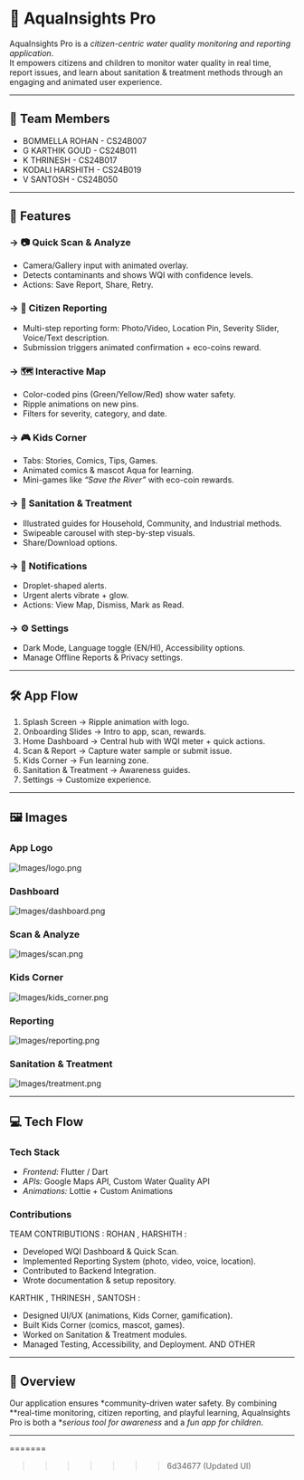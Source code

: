 # 🌊 AquaInsights Pro

AquaInsights Pro is a *citizen-centric water quality monitoring and reporting application*.  
It empowers citizens and children to monitor water quality in real time, report issues, and learn about sanitation & treatment methods through an engaging and animated user experience.  

---

## 👥 Team Members
- BOMMELLA ROHAN - CS24B007
- G KARTHIK GOUD - CS24B011
- K THRINESH - CS24B017
- KODALI HARSHITH - CS24B019
- V SANTOSH - CS24B050  

---

## 📱 Features


### -> 📷 Quick Scan & Analyze  
- Camera/Gallery input with animated overlay.  
- Detects contaminants and shows WQI with confidence levels.  
- Actions: Save Report, Share, Retry.  

### -> 📝 Citizen Reporting  
- Multi-step reporting form: Photo/Video, Location Pin, Severity Slider, Voice/Text description.  
- Submission triggers animated confirmation + eco-coins reward.  

### -> 🗺 Interactive Map  
- Color-coded pins (Green/Yellow/Red) show water safety.  
- Ripple animations on new pins.  
- Filters for severity, category, and date.  

### -> 🎮 Kids Corner  
- Tabs: Stories, Comics, Tips, Games.  
- Animated comics & mascot Aqua for learning.  
- Mini-games like *“Save the River”* with eco-coin rewards.  

### -> 🧪 Sanitation & Treatment  
- Illustrated guides for Household, Community, and Industrial methods.  
- Swipeable carousel with step-by-step visuals.  
- Share/Download options.  


### -> 🔔 Notifications  
- Droplet-shaped alerts.  
- Urgent alerts vibrate + glow.  
- Actions: View Map, Dismiss, Mark as Read.  

### -> ⚙ Settings  
- Dark Mode, Language toggle (EN/HI), Accessibility options.  
- Manage Offline Reports & Privacy settings.  

---

## 🛠 App Flow  
1. Splash Screen → Ripple animation with logo.  
2. Onboarding Slides → Intro to app, scan, rewards.  
3. Home Dashboard → Central hub with WQI meter + quick actions.  
4. Scan & Report → Capture water sample or submit issue.  
5. Kids Corner → Fun learning zone.  
6. Sanitation & Treatment → Awareness guides.  
7. Settings → Customize experience.  

---

## 🖼 Images  

### App Logo  
![Images/logo.png](Images/image1.jpg)  

### Dashboard  
![Images/dashboard.png](Images/image2.jpg)  

### Scan & Analyze  
![Images/scan.png](Images/image3.jpg)  

### Kids Corner  
![Images/kids_corner.png](Images/image4.jpg)  

### Reporting  
![Images/reporting.png](Images/image5.jpg)  

### Sanitation & Treatment  
![Images/treatment.png](Images/image6.jpg)  

---

## 💻 Tech Flow  

### Tech Stack  
- *Frontend:* Flutter / Dart   
- *APIs:* Google Maps API, Custom Water Quality API  
- *Animations:* Lottie + Custom Animations  

### Contributions  
TEAM CONTRIBUTIONS :
ROHAN , HARSHITH :
- Developed WQI Dashboard & Quick Scan.  
- Implemented Reporting System (photo, video, voice, location).  
- Contributed to Backend Integration.  
- Wrote documentation & setup repository.  

KARTHIK , THRINESH , SANTOSH :
- Designed UI/UX (animations, Kids Corner, gamification).  
- Built Kids Corner (comics, mascot, games).  
- Worked on Sanitation & Treatment modules.  
- Managed Testing, Accessibility, and Deployment. AND OTHER

---

## 📌 Overview  
Our application ensures *community-driven water safety. By combining **real-time monitoring, citizen reporting, and playful learning, AquaInsights Pro is both a **serious tool for awareness* and a *fun app for children*.  

---

=======
>>>>>>> 6d34677 (Updated UI)

